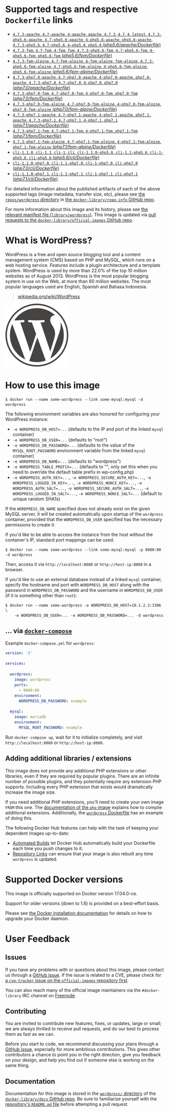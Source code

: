 <!--

********************************************************************************

WARNING:

    DO NOT EDIT "wordpress/README.md"

    IT IS AUTO-GENERATED

    (from the other files in "wordpress/" combined with a set of templates)

********************************************************************************

-->

# Supported tags and respective `Dockerfile` links

-	[`4.7.3-apache`, `4.7-apache`, `4-apache`, `apache`, `4.7.3`, `4.7`, `4`, `latest`, `4.7.3-php5.6-apache`, `4.7-php5.6-apache`, `4-php5.6-apache`, `php5.6-apache`, `4.7.3-php5.6`, `4.7-php5.6`, `4-php5.6`, `php5.6` (*php5.6/apache/Dockerfile*)](https://github.com/docker-library/wordpress/blob/3a1ca61731e6070764d5b7235e3b6617798b8af8/php5.6/apache/Dockerfile)
-	[`4.7.3-fpm`, `4.7-fpm`, `4-fpm`, `fpm`, `4.7.3-php5.6-fpm`, `4.7-php5.6-fpm`, `4-php5.6-fpm`, `php5.6-fpm` (*php5.6/fpm/Dockerfile*)](https://github.com/docker-library/wordpress/blob/3a1ca61731e6070764d5b7235e3b6617798b8af8/php5.6/fpm/Dockerfile)
-	[`4.7.3-fpm-alpine`, `4.7-fpm-alpine`, `4-fpm-alpine`, `fpm-alpine`, `4.7.3-php5.6-fpm-alpine`, `4.7-php5.6-fpm-alpine`, `4-php5.6-fpm-alpine`, `php5.6-fpm-alpine` (*php5.6/fpm-alpine/Dockerfile*)](https://github.com/docker-library/wordpress/blob/3a1ca61731e6070764d5b7235e3b6617798b8af8/php5.6/fpm-alpine/Dockerfile)
-	[`4.7.3-php7.0-apache`, `4.7-php7.0-apache`, `4-php7.0-apache`, `php7.0-apache`, `4.7.3-php7.0`, `4.7-php7.0`, `4-php7.0`, `php7.0` (*php7.0/apache/Dockerfile*)](https://github.com/docker-library/wordpress/blob/3a1ca61731e6070764d5b7235e3b6617798b8af8/php7.0/apache/Dockerfile)
-	[`4.7.3-php7.0-fpm`, `4.7-php7.0-fpm`, `4-php7.0-fpm`, `php7.0-fpm` (*php7.0/fpm/Dockerfile*)](https://github.com/docker-library/wordpress/blob/3a1ca61731e6070764d5b7235e3b6617798b8af8/php7.0/fpm/Dockerfile)
-	[`4.7.3-php7.0-fpm-alpine`, `4.7-php7.0-fpm-alpine`, `4-php7.0-fpm-alpine`, `php7.0-fpm-alpine` (*php7.0/fpm-alpine/Dockerfile*)](https://github.com/docker-library/wordpress/blob/3a1ca61731e6070764d5b7235e3b6617798b8af8/php7.0/fpm-alpine/Dockerfile)
-	[`4.7.3-php7.1-apache`, `4.7-php7.1-apache`, `4-php7.1-apache`, `php7.1-apache`, `4.7.3-php7.1`, `4.7-php7.1`, `4-php7.1`, `php7.1` (*php7.1/apache/Dockerfile*)](https://github.com/docker-library/wordpress/blob/3a1ca61731e6070764d5b7235e3b6617798b8af8/php7.1/apache/Dockerfile)
-	[`4.7.3-php7.1-fpm`, `4.7-php7.1-fpm`, `4-php7.1-fpm`, `php7.1-fpm` (*php7.1/fpm/Dockerfile*)](https://github.com/docker-library/wordpress/blob/3a1ca61731e6070764d5b7235e3b6617798b8af8/php7.1/fpm/Dockerfile)
-	[`4.7.3-php7.1-fpm-alpine`, `4.7-php7.1-fpm-alpine`, `4-php7.1-fpm-alpine`, `php7.1-fpm-alpine` (*php7.1/fpm-alpine/Dockerfile*)](https://github.com/docker-library/wordpress/blob/3a1ca61731e6070764d5b7235e3b6617798b8af8/php7.1/fpm-alpine/Dockerfile)
-	[`cli-1.1.0`, `cli-1.1`, `cli-1`, `cli`, `cli-1.1.0-php5.6`, `cli-1.1-php5.6`, `cli-1-php5.6`, `cli-php5.6` (*php5.6/cli/Dockerfile*)](https://github.com/docker-library/wordpress/blob/0bd17ea187310d703d84feb5f412955d038e12fe/php5.6/cli/Dockerfile)
-	[`cli-1.1.0-php7.0`, `cli-1.1-php7.0`, `cli-1-php7.0`, `cli-php7.0` (*php7.0/cli/Dockerfile*)](https://github.com/docker-library/wordpress/blob/0bd17ea187310d703d84feb5f412955d038e12fe/php7.0/cli/Dockerfile)
-	[`cli-1.1.0-php7.1`, `cli-1.1-php7.1`, `cli-1-php7.1`, `cli-php7.1` (*php7.1/cli/Dockerfile*)](https://github.com/docker-library/wordpress/blob/0bd17ea187310d703d84feb5f412955d038e12fe/php7.1/cli/Dockerfile)

For detailed information about the published artifacts of each of the above supported tags (image metadata, transfer size, etc), please see [the `repos/wordpress` directory](https://github.com/docker-library/repo-info/blob/master/repos/wordpress) in [the `docker-library/repo-info` GitHub repo](https://github.com/docker-library/repo-info).

For more information about this image and its history, please see [the relevant manifest file (`library/wordpress`)](https://github.com/docker-library/official-images/blob/master/library/wordpress). This image is updated via [pull requests to the `docker-library/official-images` GitHub repo](https://github.com/docker-library/official-images/pulls?q=label%3Alibrary%2Fwordpress).

# What is WordPress?

WordPress is a free and open source blogging tool and a content management system (CMS) based on PHP and MySQL, which runs on a web hosting service. Features include a plugin architecture and a template system. WordPress is used by more than 22.0% of the top 10 million websites as of August 2013. WordPress is the most popular blogging system in use on the Web, at more than 60 million websites. The most popular languages used are English, Spanish and Bahasa Indonesia.

> [wikipedia.org/wiki/WordPress](https://en.wikipedia.org/wiki/WordPress)

![logo](https://raw.githubusercontent.com/docker-library/docs/01c12653951b2fe592c1f93a13b4e289ada0e3a1/wordpress/logo.png)

# How to use this image

```console
$ docker run --name some-wordpress --link some-mysql:mysql -d wordpress
```

The following environment variables are also honored for configuring your WordPress instance:

-	`-e WORDPRESS_DB_HOST=...` (defaults to the IP and port of the linked `mysql` container)
-	`-e WORDPRESS_DB_USER=...` (defaults to "root")
-	`-e WORDPRESS_DB_PASSWORD=...` (defaults to the value of the `MYSQL_ROOT_PASSWORD` environment variable from the linked `mysql` container)
-	`-e WORDPRESS_DB_NAME=...` (defaults to "wordpress")
-	`-e WORDPRESS_TABLE_PREFIX=...` (defaults to "", only set this when you need to override the default table prefix in wp-config.php)
-	`-e WORDPRESS_AUTH_KEY=...`, `-e WORDPRESS_SECURE_AUTH_KEY=...`, `-e WORDPRESS_LOGGED_IN_KEY=...`, `-e WORDPRESS_NONCE_KEY=...`, `-e WORDPRESS_AUTH_SALT=...`, `-e WORDPRESS_SECURE_AUTH_SALT=...`, `-e WORDPRESS_LOGGED_IN_SALT=...`, `-e WORDPRESS_NONCE_SALT=...` (default to unique random SHA1s)

If the `WORDPRESS_DB_NAME` specified does not already exist on the given MySQL server, it will be created automatically upon startup of the `wordpress` container, provided that the `WORDPRESS_DB_USER` specified has the necessary permissions to create it.

If you'd like to be able to access the instance from the host without the container's IP, standard port mappings can be used:

```console
$ docker run --name some-wordpress --link some-mysql:mysql -p 8080:80 -d wordpress
```

Then, access it via `http://localhost:8080` or `http://host-ip:8080` in a browser.

If you'd like to use an external database instead of a linked `mysql` container, specify the hostname and port with `WORDPRESS_DB_HOST` along with the password in `WORDPRESS_DB_PASSWORD` and the username in `WORDPRESS_DB_USER` (if it is something other than `root`):

```console
$ docker run --name some-wordpress -e WORDPRESS_DB_HOST=10.1.2.3:3306 \
    -e WORDPRESS_DB_USER=... -e WORDPRESS_DB_PASSWORD=... -d wordpress
```

## ... via [`docker-compose`](https://github.com/docker/compose)

Example `docker-compose.yml` for `wordpress`:

```yaml
version: '2'

services:

  wordpress:
    image: wordpress
    ports:
      - 8080:80
    environment:
      WORDPRESS_DB_PASSWORD: example

  mysql:
    image: mariadb
    environment:
      MYSQL_ROOT_PASSWORD: example
```

Run `docker-compose up`, wait for it to initialize completely, and visit `http://localhost:8080` or `http://host-ip:8080`.

## Adding additional libraries / extensions

This image does not provide any additional PHP extensions or other libraries, even if they are required by popular plugins. There are an infinite number of possible plugins, and they potentially require any extension PHP supports. Including every PHP extension that exists would dramatically increase the image size.

If you need additional PHP extensions, you'll need to create your own image `FROM` this one. The [documentation of the `php` image](https://github.com/docker-library/docs/blob/master/php/README.md#how-to-install-more-php-extensions) explains how to compile additional extensions. Additionally, the [`wordpress` Dockerfile](https://github.com/docker-library/wordpress/blob/618490d4bdff6c5774b84b717979bfe3d6ba8ad1/apache/Dockerfile#L5-L9) has an example of doing this.

The following Docker Hub features can help with the task of keeping your dependent images up-to-date:

-	[Automated Builds](https://docs.docker.com/docker-hub/builds/) let Docker Hub automatically build your Dockerfile each time you push changes to it.
-	[Repository Links](https://docs.docker.com/docker-hub/builds/#repository-links) can ensure that your image is also rebuilt any time `wordpress` is updated.

# Supported Docker versions

This image is officially supported on Docker version 17.04.0-ce.

Support for older versions (down to 1.6) is provided on a best-effort basis.

Please see [the Docker installation documentation](https://docs.docker.com/installation/) for details on how to upgrade your Docker daemon.

# User Feedback

## Issues

If you have any problems with or questions about this image, please contact us through a [GitHub issue](https://github.com/docker-library/wordpress/issues). If the issue is related to a CVE, please check for [a `cve-tracker` issue on the `official-images` repository first](https://github.com/docker-library/official-images/issues?q=label%3Acve-tracker).

You can also reach many of the official image maintainers via the `#docker-library` IRC channel on [Freenode](https://freenode.net).

## Contributing

You are invited to contribute new features, fixes, or updates, large or small; we are always thrilled to receive pull requests, and do our best to process them as fast as we can.

Before you start to code, we recommend discussing your plans through a [GitHub issue](https://github.com/docker-library/wordpress/issues), especially for more ambitious contributions. This gives other contributors a chance to point you in the right direction, give you feedback on your design, and help you find out if someone else is working on the same thing.

## Documentation

Documentation for this image is stored in the [`wordpress/` directory](https://github.com/docker-library/docs/tree/master/wordpress) of the [`docker-library/docs` GitHub repo](https://github.com/docker-library/docs). Be sure to familiarize yourself with the [repository's `README.md` file](https://github.com/docker-library/docs/blob/master/README.md) before attempting a pull request.
